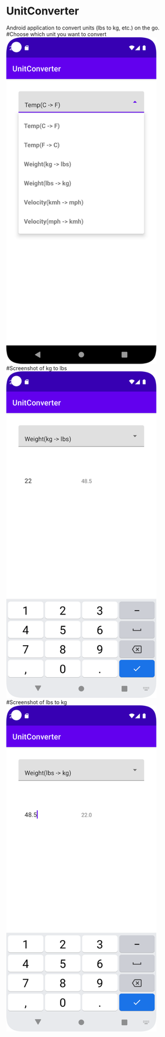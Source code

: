 # UnitConverter
Android application to convert units (lbs to kg, etc.) on the go.  
#Choose which unit you want to convert  
<img src="/units.png" alt="Choose unit in dropdown" width="400">  
#Screenshot of kg to lbs  
<img src="/kg.png" alt="Choose unit in dropdown" width="400">  
#Screenshot of lbs to kg  
<img src="/lbs.png" alt="Choose unit in dropdown" width="400">  
